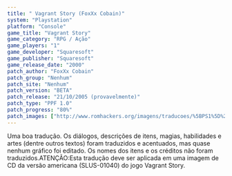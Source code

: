 ```yaml
---
title: " Vagrant Story (FoxXx Cobain)"
system: "Playstation"
platform: "Console"
game_title: "Vagrant Story"
game_category: "RPG / Ação"
game_players: "1"
game_developer: "Squaresoft"
game_publisher: "Squaresoft"
game_release_date: "2000"
patch_author: "FoxXx Cobain"
patch_group: "Nenhum"
patch_site: "Nenhum"
patch_version: "BETA"
patch_release: "21/10/2005 (provavelmente)"
patch_type: "PPF 1.0"
patch_progress: "80%"
patch_images: ["http://www.romhackers.org/imagens/traducoes/%5BPS1%5D%20Vagrant%20Story%20-%20FoxXx%20Cobain%20-%201.jpg","http://www.romhackers.org/imagens/traducoes/%5BPS1%5D%20Vagrant%20Story%20-%20FoxXx%20Cobain%20-%202.png","http://www.romhackers.org/imagens/traducoes/%5BPS1%5D%20Vagrant%20Story%20-%20FoxXx%20Cobain%20-%203.png"]
---
```

Uma boa tradução. Os diálogos, descrições de itens, magias, habilidades e artes (dentre outros textos) foram traduzidos e acentuados, mas quase nenhum gráfico foi editado. Os nomes dos itens e os créditos não foram traduzidos.ATENÇÃO:Esta tradução deve ser aplicada em uma imagem de CD da versão americana (SLUS-01040) do jogo Vagrant Story.